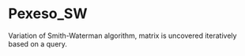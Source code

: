 # Pexeso_SW
Variation of Smith-Waterman algorithm, matrix is uncovered iteratively based on a query.
